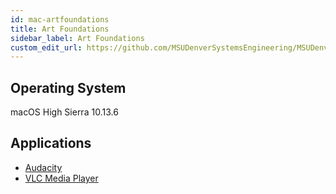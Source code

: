 ```yaml
---
id: mac-artfoundations
title: Art Foundations
sidebar_label: Art Foundations
custom_edit_url: https://github.com/MSUDenverSystemsEngineering/MSUDenverSystemsEngineering.github.io/edit/source/docs/image-mac-artfoundations.md
---
```


## Operating System
macOS High Sierra 10.13.6

## Applications
* [Audacity](software-mac-audacity.md)
* [VLC Media Player](software-mac-vlc.md)

